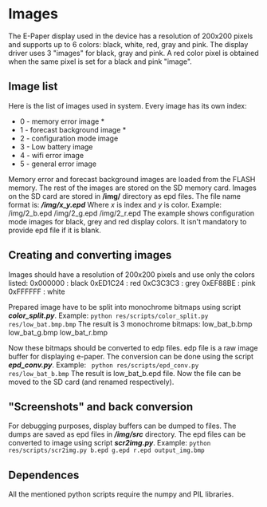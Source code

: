# Images

The E-Paper display used in the device has a resolution of 200x200 pixels and supports up to 6 colors: black, white, red, gray and pink. The display driver uses 3 "images" for black, gray and pink. A red color pixel is obtained when the same pixel is set for a black and pink "image".

## Image list

Here is the list of images used in system. Every image has its own index:

- 0 - memory error image *
- 1 - forecast background image *
- 2 - configuration mode image
- 3 - Low battery image
- 4 - wifi error image
- 5 - general error image

Memory error and forecast background images are loaded from the FLASH memory. The rest of the images are stored on the SD memory card. Images on the SD card are stored in **/img/** directory as epd files. The file name format is:
***/img/x_y.epd***
Where *x* is index and *y* is color. Example:
/img/2_b.epd
/img/2_g.epd
/img/2_r.epd
The example shows configuration mode images for black, grey and red display colors. It isn't mandatory to provide epd file if it is blank.

## Creating and converting images

Images should have a resolution of 200x200 pixels and use only the colors listed:
0x000000 : black
0xED1C24 : red
0xC3C3C3 : grey
0xEF88BE : pink
0xFFFFFF : white

Prepared image have to be split into monochrome bitmaps using script ***color_split.py***. Example:
`python res/scripts/color_split.py res/low_bat.bmp.bmp`
The result is 3 monochrome bitmaps:
low_bat_b.bmp
low_bat_g.bmp
low_bat_r.bmp

Now these bitmaps should be converted to edp files. edp file is a raw image buffer for displaying e-paper.
The conversion can be done using the script ***epd_conv.py***. Example:
` python res/scripts/epd_conv.py res/low_bat_b.bmp`
The result is low_bat_b.epd file.
Now the file can be moved to the SD card (and renamed respectively).
 
## "Screenshots" and back conversion

For debugging purposes, display buffers can be dumped to files. The dumps are saved as epd files in ***/img/src*** directory.
The epd files can be converted to image using script ***scr2img.py***. Example:
`python res/scripts/scr2img.py b.epd g.epd r.epd output_img.bmp`

## Dependences

All the mentioned python scripts require the numpy and PIL libraries.